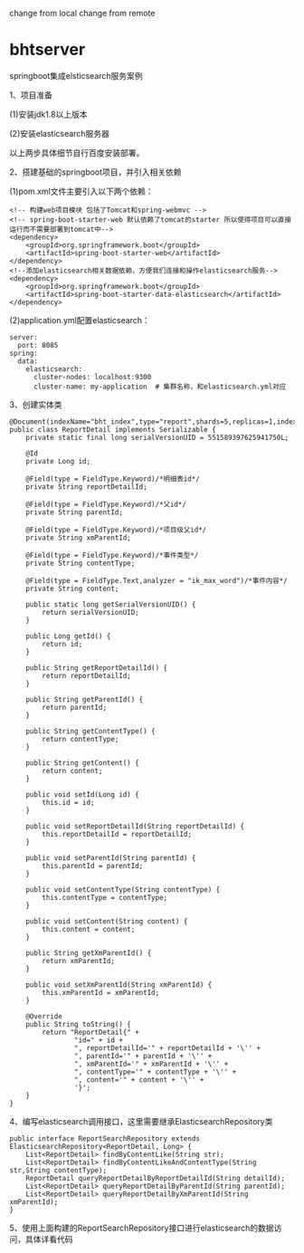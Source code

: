 change from local
change from remote
# bhtserver
springboot集成elsticsearch服务案例

1、项目准备

(1)安装jdk1.8以上版本

(2)安装elasticsearch服务器

以上两步具体细节自行百度安装部署。

2、搭建基础的springboot项目，并引入相关依赖
  
  (1)pom.xml文件主要引入以下两个依赖：
  
    <!-- 构建web项目模块 包括了Tomcat和spring-webmvc -->
    <!-- spring-boot-starter-web 默认依赖了tomcat的starter 所以使得项目可以直接运行而不需要部署到tomcat中-->
    <dependency>
        <groupId>org.springframework.boot</groupId>
        <artifactId>spring-boot-starter-web</artifactId>
    </dependency>
    <!--添加elasticsearch相关数据依赖，方便我们连接和操作elasticsearch服务-->
    <dependency>
        <groupId>org.springframework.boot</groupId>
        <artifactId>spring-boot-starter-data-elasticsearch</artifactId>
    </dependency>
    
  (2)application.yml配置elasticsearch：
    
    server:
      port: 8085
    spring:
      data:
        elasticsearch:
          cluster-nodes: localhost:9300
          cluster-name: my-application  # 集群名称，和elasticsearch.yml对应
          
3、创建实体类

    @Document(indexName="bht_index",type="report",shards=5,replicas=1,indexStoreType="fs",refreshInterval="-1")
    public class ReportDetail implements Serializable {
        private static final long serialVersionUID = 551589397625941750L;
        
        @Id
        private Long id;
        
        @Field(type = FieldType.Keyword)/*明细表id*/
        private String reportDetailId;
        
        @Field(type = FieldType.Keyword)/*父id*/
        private String parentId;
        
        @Field(type = FieldType.Keyword)/*项目级父id*/
        private String xmParentId;
        
        @Field(type = FieldType.Keyword)/*事件类型*/
        private String contentType;
        
        @Field(type = FieldType.Text,analyzer = "ik_max_word")/*事件内容*/
        private String content;
        
        public static long getSerialVersionUID() {
            return serialVersionUID;
        }
    
        public Long getId() {
            return id;
        }
    
        public String getReportDetailId() {
            return reportDetailId;
        }
    
        public String getParentId() {
            return parentId;
        }
    
        public String getContentType() {
            return contentType;
        }
    
        public String getContent() {
            return content;
        }
    
        public void setId(Long id) {
            this.id = id;
        }
    
        public void setReportDetailId(String reportDetailId) {
            this.reportDetailId = reportDetailId;
        }
    
        public void setParentId(String parentId) {
            this.parentId = parentId;
        }
    
        public void setContentType(String contentType) {
            this.contentType = contentType;
        }
    
        public void setContent(String content) {
            this.content = content;
        }
    
        public String getXmParentId() {
            return xmParentId;
        }
    
        public void setXmParentId(String xmParentId) {
            this.xmParentId = xmParentId;
        }
    
        @Override
        public String toString() {
            return "ReportDetail{" +
                    "id=" + id +
                    ", reportDetailId='" + reportDetailId + '\'' +
                    ", parentId='" + parentId + '\'' +
                    ", xmParentId='" + xmParentId + '\'' +
                    ", contentType='" + contentType + '\'' +
                    ", content='" + content + '\'' +
                    '}';
        }
    }
    
4、编写elasticsearch调用接口，这里需要继承ElasticsearchRepository类

    public interface ReportSearchRepository extends ElasticsearchRepository<ReportDetail, Long> {
        List<ReportDetail> findByContentLike(String str);
        List<ReportDetail> findByContentLikeAndContentType(String str,String contentType);
        ReportDetail queryReportDetailByReportDetailId(String detailId);
        List<ReportDetail> queryReportDetailByParentId(String parentId);
        List<ReportDetail> queryReportDetailByXmParentId(String xmParentId);
    }

5、使用上面构建的ReportSearchRepository接口进行elasticsearch的数据访问，具体详看代码
